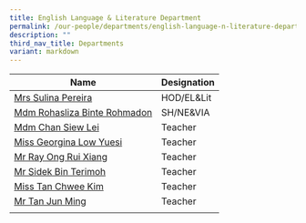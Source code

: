 ```yaml
---
title: English Language & Literature Department
permalink: /our-people/departments/english-language-n-literature-department/
description: ""
third_nav_title: Departments
variant: markdown
---
```

| Name | Designation|
| -------- | -------- |
| [Mrs Sulina Pereira](mailto:sulina_abas@schools.gov.sg)     | HOD/EL&Lit   |
[Mdm Rohasliza Binte Rohmadon](mailto:rohasliza_rohmadon@schools.gov.sg)|SH/NE&VIA|
|[Mdm Chan Siew Lei](mailto:chan_siew_lei@schools.gov.sg)|Teacher|
[Miss Georgina Low Yuesi](mailto:low_yuesi_georgina@schools.gov.sg)|Teacher|
|[Mr Ray Ong Rui Xiang](mailto:ong_rui_xiang@schools.gov.sg)|Teacher|
|[Mr Sidek Bin Terimoh](mailto:sidek_b_terimoh@schools.gov.sg)|Teacher|
|[Miss Tan Chwee Kim](mailto:tan_chwee_kim@schools.gov.sg)|Teacher|
|[Mr Tan Jun Ming](mailto:tan_jun_ming@schools.gov.sg)|Teacher|
||